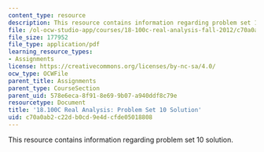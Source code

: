 ```yaml
---
content_type: resource
description: This resource contains information regarding problem set 10 solution.
file: /ol-ocw-studio-app/courses/18-100c-real-analysis-fall-2012/c70a0ab2c22db0cd9e4dcfde05018808_MIT18_100CF12_Prob_Set_10.pdf
file_size: 177952
file_type: application/pdf
learning_resource_types:
- Assignments
license: https://creativecommons.org/licenses/by-nc-sa/4.0/
ocw_type: OCWFile
parent_title: Assignments
parent_type: CourseSection
parent_uid: 578e6eca-8f91-8e69-9b07-a940ddf8c79e
resourcetype: Document
title: '18.100C Real Analysis: Problem Set 10 Solution'
uid: c70a0ab2-c22d-b0cd-9e4d-cfde05018808
---
```

This resource contains information regarding problem set 10 solution.